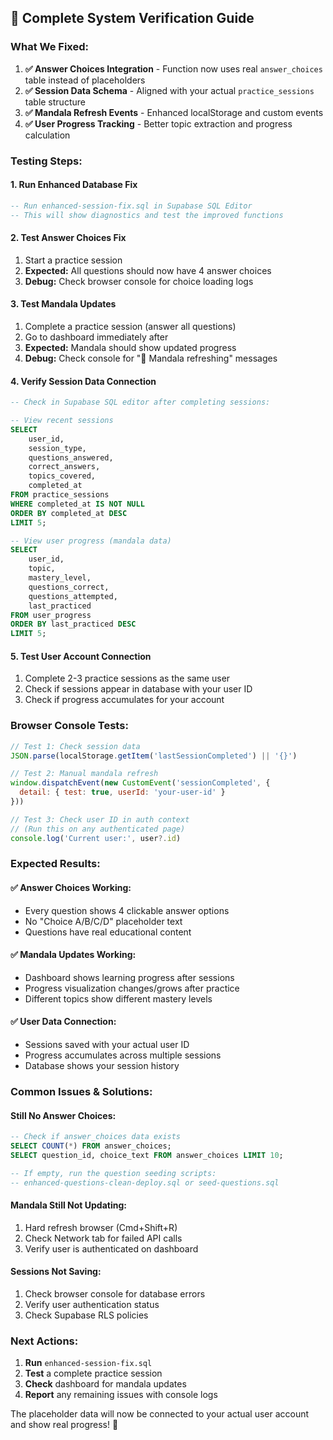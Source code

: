 ## 🎯 **Complete System Verification Guide**

### **What We Fixed:**

1. **✅ Answer Choices Integration** - Function now uses real `answer_choices` table instead of placeholders
2. **✅ Session Data Schema** - Aligned with your actual `practice_sessions` table structure  
3. **✅ Mandala Refresh Events** - Enhanced localStorage and custom events
4. **✅ User Progress Tracking** - Better topic extraction and progress calculation

### **Testing Steps:**

#### **1. Run Enhanced Database Fix**
```sql
-- Run enhanced-session-fix.sql in Supabase SQL Editor
-- This will show diagnostics and test the improved functions
```

#### **2. Test Answer Choices Fix**
1. Start a practice session
2. **Expected:** All questions should now have 4 answer choices
3. **Debug:** Check browser console for choice loading logs

#### **3. Test Mandala Updates**
1. Complete a practice session (answer all questions)
2. Go to dashboard immediately after
3. **Expected:** Mandala should show updated progress
4. **Debug:** Check console for "🔄 Mandala refreshing" messages

#### **4. Verify Session Data Connection**
```sql
-- Check in Supabase SQL editor after completing sessions:

-- View recent sessions
SELECT 
    user_id,
    session_type,
    questions_answered,
    correct_answers,
    topics_covered,
    completed_at
FROM practice_sessions 
WHERE completed_at IS NOT NULL 
ORDER BY completed_at DESC 
LIMIT 5;

-- View user progress (mandala data)
SELECT 
    user_id,
    topic,
    mastery_level,
    questions_correct,
    questions_attempted,
    last_practiced
FROM user_progress 
ORDER BY last_practiced DESC 
LIMIT 5;
```

#### **5. Test User Account Connection**
1. Complete 2-3 practice sessions as the same user
2. Check if sessions appear in database with your user ID
3. Check if progress accumulates for your account

### **Browser Console Tests:**

```javascript
// Test 1: Check session data
JSON.parse(localStorage.getItem('lastSessionCompleted') || '{}')

// Test 2: Manual mandala refresh
window.dispatchEvent(new CustomEvent('sessionCompleted', {
  detail: { test: true, userId: 'your-user-id' }
}))

// Test 3: Check user ID in auth context
// (Run this on any authenticated page)
console.log('Current user:', user?.id)
```

### **Expected Results:**

#### **✅ Answer Choices Working:**
- Every question shows 4 clickable answer options
- No "Choice A/B/C/D" placeholder text
- Questions have real educational content

#### **✅ Mandala Updates Working:**
- Dashboard shows learning progress after sessions
- Progress visualization changes/grows after practice
- Different topics show different mastery levels

#### **✅ User Data Connection:**
- Sessions saved with your actual user ID
- Progress accumulates across multiple sessions
- Database shows your session history

### **Common Issues & Solutions:**

#### **Still No Answer Choices:**
```sql
-- Check if answer_choices data exists
SELECT COUNT(*) FROM answer_choices;
SELECT question_id, choice_text FROM answer_choices LIMIT 10;

-- If empty, run the question seeding scripts:
-- enhanced-questions-clean-deploy.sql or seed-questions.sql
```

#### **Mandala Still Not Updating:**
1. Hard refresh browser (Cmd+Shift+R)
2. Check Network tab for failed API calls
3. Verify user is authenticated on dashboard

#### **Sessions Not Saving:**
1. Check browser console for database errors
2. Verify user authentication status
3. Check Supabase RLS policies

### **Next Actions:**
1. **Run** `enhanced-session-fix.sql` 
2. **Test** a complete practice session
3. **Check** dashboard for mandala updates
4. **Report** any remaining issues with console logs

The placeholder data will now be connected to your actual user account and show real progress! 🌟
